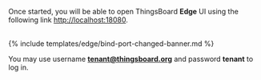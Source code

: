 
Once started, you will be able to open ThingsBoard **Edge** UI using the following link [http://localhost:18080](http://localhost:18080).
<br><br>

{% include templates/edge/bind-port-changed-banner.md %}

You may use username **tenant@thingsboard.org** and password **tenant** to log in.